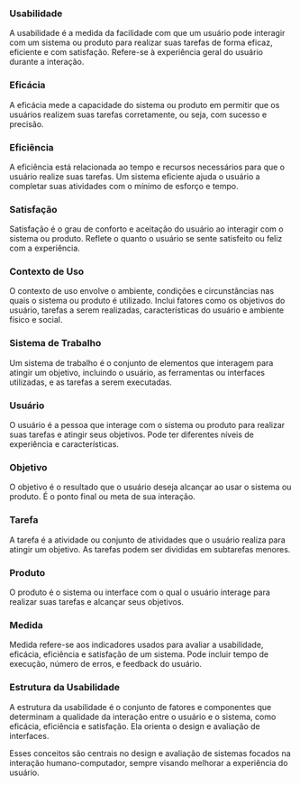 ### Usabilidade
A usabilidade é a medida da facilidade com que um usuário pode interagir com um sistema ou produto para realizar suas tarefas de forma eficaz, eficiente e com satisfação. Refere-se à experiência geral do usuário durante a interação.

### Eficácia
A eficácia mede a capacidade do sistema ou produto em permitir que os usuários realizem suas tarefas corretamente, ou seja, com sucesso e precisão.

### Eficiência
A eficiência está relacionada ao tempo e recursos necessários para que o usuário realize suas tarefas. Um sistema eficiente ajuda o usuário a completar suas atividades com o mínimo de esforço e tempo.

### Satisfação
Satisfação é o grau de conforto e aceitação do usuário ao interagir com o sistema ou produto. Reflete o quanto o usuário se sente satisfeito ou feliz com a experiência.

### Contexto de Uso
O contexto de uso envolve o ambiente, condições e circunstâncias nas quais o sistema ou produto é utilizado. Inclui fatores como os objetivos do usuário, tarefas a serem realizadas, características do usuário e ambiente físico e social.

### Sistema de Trabalho
Um sistema de trabalho é o conjunto de elementos que interagem para atingir um objetivo, incluindo o usuário, as ferramentas ou interfaces utilizadas, e as tarefas a serem executadas.

### Usuário
O usuário é a pessoa que interage com o sistema ou produto para realizar suas tarefas e atingir seus objetivos. Pode ter diferentes níveis de experiência e características.

### Objetivo
O objetivo é o resultado que o usuário deseja alcançar ao usar o sistema ou produto. É o ponto final ou meta de sua interação.

### Tarefa
A tarefa é a atividade ou conjunto de atividades que o usuário realiza para atingir um objetivo. As tarefas podem ser divididas em subtarefas menores.

### Produto
O produto é o sistema ou interface com o qual o usuário interage para realizar suas tarefas e alcançar seus objetivos.

### Medida
Medida refere-se aos indicadores usados para avaliar a usabilidade, eficácia, eficiência e satisfação de um sistema. Pode incluir tempo de execução, número de erros, e feedback do usuário.

### Estrutura da Usabilidade
A estrutura da usabilidade é o conjunto de fatores e componentes que determinam a qualidade da interação entre o usuário e o sistema, como eficácia, eficiência e satisfação. Ela orienta o design e avaliação de interfaces.

Esses conceitos são centrais no design e avaliação de sistemas focados na interação humano-computador, sempre visando melhorar a experiência do usuário.